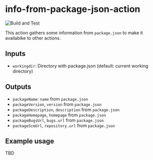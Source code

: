 # info-from-package-json-action

![Build and Test](https://github.com/myrotvorets/info-from-package-json-action/workflows/Build%20and%20Test/badge.svg)

This action gathers some information from `package.json` to make it availablke to other actions.

## Inputs

  * `workingdir`: Directory with package.json (default: current working directory)

## Outputs

  * `packageName`: `name` from `package.json`
  * `packageVersion`, `version` from `package.json`
  * `packageDescription`, `description` from `package.json`
  * `packageHomepage`, `homepage` from `package.json`
  * `packageBugsUrl`, `bugs.url` from `package.json`
  * `packageScmUrl`, `repository.url` from `package.json`

## Example usage

TBD
